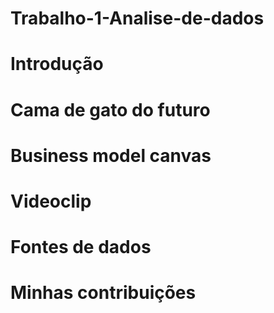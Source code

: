 # Trabalho-1-Analise-de-dados

# Introdução

# Cama de gato do futuro

# Business model canvas

# Videoclip

# Fontes de dados

# Minhas contribuições
